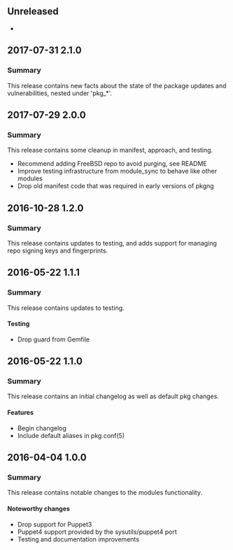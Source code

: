 ## Unreleased
 - 

## 2017-07-31 2.1.0
### Summary
This release contains new facts about the state of the package updates and vulnerabilities, nested under 'pkg_*'.

## 2017-07-29 2.0.0
### Summary
This release contains some cleanup in manifest, approach, and testing.

* Recommend adding FreeBSD repo to avoid purging, see README
* Improve testing infrastructure from module_sync to behave like other modules
* Drop old manifest code that was required in early versions of pkgng

## 2016-10-28 1.2.0
### Summary
This release contains updates to testing, and adds support for managing repo
signing keys and fingerprints.


## 2016-05-22 1.1.1
### Summary
This release contains updates to testing.

#### Testing
 - Drop guard from Gemfile

## 2016-05-22 1.1.0
### Summary
This release contains an initial changelog as well as default pkg changes.

#### Features
  - Begin changelog
  - Include default aliases in pkg.conf(5)

## 2016-04-04 1.0.0
### Summary
This release contains notable changes to the modules functionality.

#### Noteworthy changes
  - Drop support for Puppet3
  - Puppet4 support provided by the sysutils/puppet4 port
  - Testing and documentation improvements
